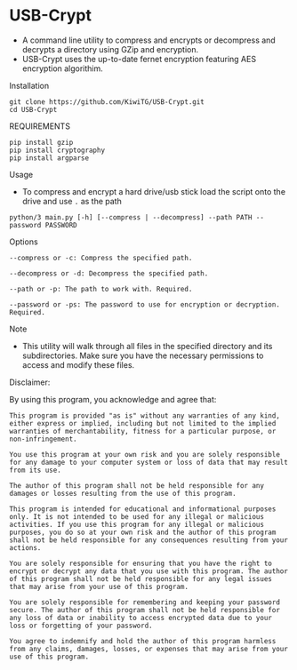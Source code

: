 # USB-Crypt

- A command line utility to compress and encrypts or decompress and decrypts a directory using GZip and encryption.
- USB-Crypt uses the up-to-date fernet encryption featuring AES encryption algorithim.

Installation
```
git clone https://github.com/KiwiTG/USB-Crypt.git
cd USB-Crypt
```

REQUIREMENTS
```
pip install gzip
pip install cryptography
pip install argparse
```

Usage
- To compress and encrypt a hard drive/usb stick load the script onto the drive and use `.` as the path

`python/3 main.py [-h] [--compress | --decompress] --path PATH --password PASSWORD`

Options

`--compress or -c: Compress the specified path.`

`--decompress or -d: Decompress the specified path.`

`--path or -p: The path to work with. Required.`

`--password or -ps: The password to use for encryption or decryption. Required.`


Note
- This utility will walk through all files in the specified directory and its subdirectories. Make sure you have the necessary permissions to access and modify these files.





Disclaimer:

By using this program, you acknowledge and agree that:

    This program is provided "as is" without any warranties of any kind, either express or implied, including but not limited to the implied warranties of merchantability, fitness for a particular purpose, or non-infringement.

    You use this program at your own risk and you are solely responsible for any damage to your computer system or loss of data that may result from its use.

    The author of this program shall not be held responsible for any damages or losses resulting from the use of this program.

    This program is intended for educational and informational purposes only. It is not intended to be used for any illegal or malicious activities. If you use this program for any illegal or malicious purposes, you do so at your own risk and the author of this program shall not be held responsible for any consequences resulting from your actions.

    You are solely responsible for ensuring that you have the right to encrypt or decrypt any data that you use with this program. The author of this program shall not be held responsible for any legal issues that may arise from your use of this program.

    You are solely responsible for remembering and keeping your password secure. The author of this program shall not be held responsible for any loss of data or inability to access encrypted data due to your loss or forgetting of your password.

    You agree to indemnify and hold the author of this program harmless from any claims, damages, losses, or expenses that may arise from your use of this program.

